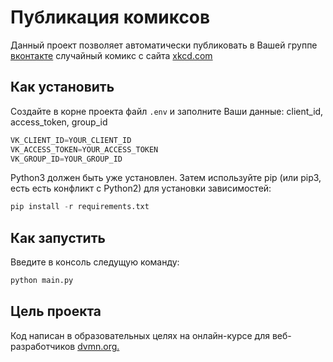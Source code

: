 # Публикация комиксов

Данный проект позволяет автоматически публиковать в Вашей группе         [вконтакте](https://vk.com/feed) случайный комикс c сайта [xkcd.com](https://xkcd.com/)

## Как установить

Создайте в корне проекта файл `.env` и заполните Ваши данные: client_id, access_token, group_id

```python
VK_CLIENT_ID=YOUR_CLIENT_ID
VK_ACCESS_TOKEN=YOUR_ACCESS_TOKEN
VK_GROUP_ID=YOUR_GROUP_ID
```
Python3 должен быть уже установлен. Затем используйте pip (или pip3, есть есть конфликт с Python2) для установки зависимостей:

```python
pip install -r requirements.txt
```
## Как запустить 

Введите в консоль следущую команду:

```python
python main.py
```

## Цель проекта

Код написан в образовательных целях на онлайн-курсе для веб-разработчиков [dvmn.org.](https://dvmn.org/modules/)
